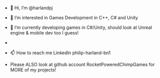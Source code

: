 - 👋 Hi, I’m @harlandpj
- 👀 I’m interested in Games Development in C++, C# and Unity
- 🌱 I’m currently developing games in C#/Unity, should look at Unreal engine & mobile dev too I guess!
- 
- 📫 How to reach me LinkedIn philip-harland-bn1

- Please ALSO look at github account RocketPoweredChimpGames for MORE of my projects!
<!---
harlandpj/harlandpj is a ✨ special ✨ repository because its `README.md` (this file) appears on your GitHub profile.
You can click the Preview link to take a look at your changes.
--->
